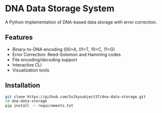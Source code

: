 # DNA Data Storage System

A Python implementation of DNA-based data storage with error correction.

## Features
- Binary-to-DNA encoding (00=A, 01=T, 10=C, 11=G)
- Error Correction: Reed-Solomon and Hamming codes
- File encoding/decoding support
- Interactive CLI
- Visualization tools

## Installation
```bash
git clone https://github.com/Sulkysubject37/dna-data-storage.git
cd dna-data-storage
pip install -r requirements.txt
